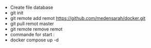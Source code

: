- Create file database
- git init
- git remote add remot https://github.com/medensarah/docker.git
- git pull remot master
- git remote remove remot
- commande for start :
- docker compose up -d
